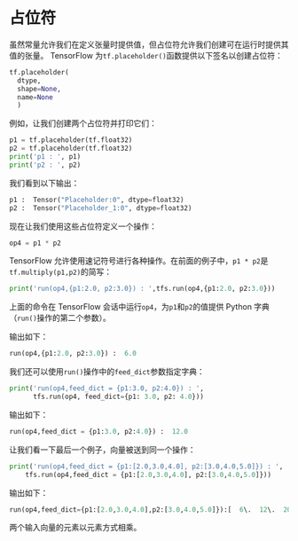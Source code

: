 # 占位符

虽然常量允许我们在定义张量时提供值，但占位符允许我们创建可在运行时提供其值的张量。 TensorFlow 为`tf.placeholder()`函数提供以下签名以创建占位符：

```py
tf.placeholder(
  dtype,
  shape=None,
  name=None
  )
```

例如，让我们创建两个占位符并打印它们：

```py
p1 = tf.placeholder(tf.float32)
p2 = tf.placeholder(tf.float32)
print('p1 : ', p1)
print('p2 : ', p2)
```

我们看到以下输出：

```py
p1 :  Tensor("Placeholder:0", dtype=float32)
p2 :  Tensor("Placeholder_1:0", dtype=float32)
```

现在让我们使用这些占位符定义一个操作：

```py
op4 = p1 * p2
```

TensorFlow 允许使用速记符号进行各种操作。在前面的例子中，`p1 * p2`是`tf.multiply(p1,p2)`的简写：

```py
print('run(op4,{p1:2.0, p2:3.0}) : ',tfs.run(op4,{p1:2.0, p2:3.0}))
```

上面的命令在 TensorFlow 会话中运行`op4`，为`p1`和`p2`的值提供 Python 字典（`run()`操作的第二个参数）。

输出如下：

```py
run(op4,{p1:2.0, p2:3.0}) :  6.0
```

我们还可以使用`run()`操作中的`feed_dict`参数指定字典：

```py
print('run(op4,feed_dict = {p1:3.0, p2:4.0}) : ',
      tfs.run(op4, feed_dict={p1: 3.0, p2: 4.0}))
```

输出如下：

```py
run(op4,feed_dict = {p1:3.0, p2:4.0}) :  12.0
```

让我们看一下最后一个例子，向量被送到同一个操作：

```py
print('run(op4,feed_dict = {p1:[2.0,3.0,4.0], p2:[3.0,4.0,5.0]}) : ',
    tfs.run(op4,feed_dict = {p1:[2.0,3.0,4.0], p2:[3.0,4.0,5.0]}))
```

输出如下：

```py
run(op4,feed_dict={p1:[2.0,3.0,4.0],p2:[3.0,4.0,5.0]}):[  6\.  12\.  20.]
```

两个输入向量的元素以元素方式相乘。